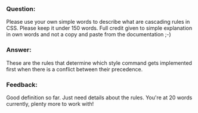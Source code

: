 ### Question:

Please use your own simple words to describe what are cascading rules in CSS. Please keep it under 150 words. Full credit given to simple explanation in own words and not a copy and paste from the documentation ;-)

### Answer:
These are the rules that determine which style command gets implemented first when there is a conflict between their precedence.


### Feedback:
Good definition so far. Just need details about the rules. You're at 20 words currently, plenty more to work with! 